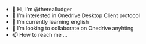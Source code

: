 - 👋 Hi, I’m @therealludger
- 👀 I’m interested in Onedrive Desktop Client protocol
- 🌱 I’m currently learning english
- 💞️ I’m looking to collaborate on Onedrive anyhting
- 📫 How to reach me ...

<!---
therealludger/therealludger is a ✨ special ✨ repository because its `README.md` (this file) appears on your GitHub profile.
You can click the Preview link to take a look at your changes.
--->
